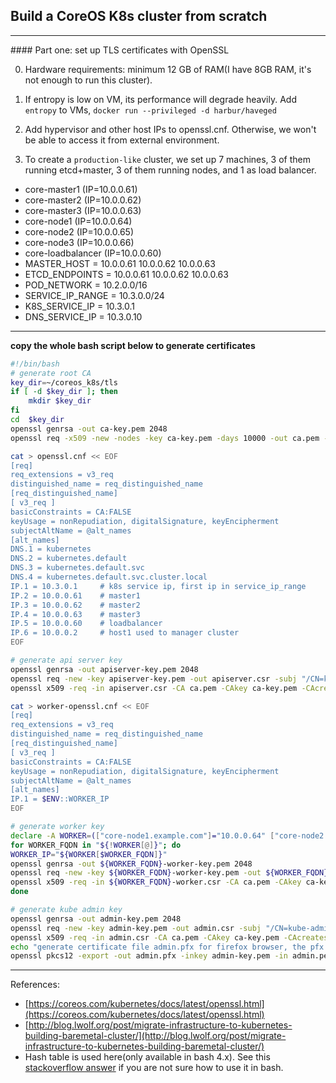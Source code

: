 ## Build a CoreOS K8s cluster from scratch

<hr>
#### Part one: set up TLS certificates with OpenSSL

0. Hardware requirements: minimum 12 GB of RAM(I have 8GB RAM, it's not enough to run this cluster).

1. If entropy is low on VM, its performance will degrade heavily. Add `entropy` to VMs, `docker run --privileged -d harbur/haveged`

2. Add hypervisor and other host IPs to openssl.cnf. Otherwise, we won't be able to access it from external environment.

3. To create a `production-like` cluster, we set up 7 machines, 3 of them running etcd+master, 3 of them running nodes, and 1 as load balancer.
  * core-master1 	(IP=10.0.0.61)
  * core-master2 	(IP=10.0.0.62)
  * core-master3 	(IP=10.0.0.63)
  * core-node1		(IP=10.0.0.64)
  * core-node2 		(IP=10.0.0.65)
  * core-node3		(IP=10.0.0.66)
  * core-loadbalancer 	(IP=10.0.0.60)
  *  MASTER_HOST	=		10.0.0.61 10.0.0.62 10.0.0.63
  *  ETCD_ENDPOINTS	=		10.0.0.61 10.0.0.62 10.0.0.63
  *  POD_NETWORK	=		10.2.0.0/16
  *  SERVICE_IP_RANGE	=		10.3.0.0/24
  *  K8S_SERVICE_IP	=		10.3.0.1
  *  DNS_SERVICE_IP	=		10.3.0.10

---------------------------------------------------------------

**copy the whole bash script below to generate certificates**

```bash
#!/bin/bash
# generate root CA
key_dir=~/coreos_k8s/tls
if [ -d $key_dir ]; then
	mkdir $key_dir
fi
cd  $key_dir
openssl genrsa -out ca-key.pem 2048
openssl req -x509 -new -nodes -key ca-key.pem -days 10000 -out ca.pem -subj "/CN=kube-ca"

cat > openssl.cnf << EOF
[req]
req_extensions = v3_req
distinguished_name = req_distinguished_name
[req_distinguished_name]
[ v3_req ]
basicConstraints = CA:FALSE
keyUsage = nonRepudiation, digitalSignature, keyEncipherment
subjectAltName = @alt_names
[alt_names]
DNS.1 = kubernetes
DNS.2 = kubernetes.default
DNS.3 = kubernetes.default.svc
DNS.4 = kubernetes.default.svc.cluster.local
IP.1 = 10.3.0.1 	# k8s service ip, first ip in service_ip_range
IP.2 = 10.0.0.61	# master1
IP.3 = 10.0.0.62	# master2
IP.4 = 10.0.0.63	# master3
IP.5 = 10.0.0.60	# loadbalancer
IP.6 = 10.0.0.2		# host1 used to manager cluster
EOF

# generate api server key
openssl genrsa -out apiserver-key.pem 2048
openssl req -new -key apiserver-key.pem -out apiserver.csr -subj "/CN=kube-apiserver" -config openssl.cnf
openssl x509 -req -in apiserver.csr -CA ca.pem -CAkey ca-key.pem -CAcreateserial -out apiserver.pem -days 365 -extensions v3_req -extfile openssl.cnf

cat > worker-openssl.cnf << EOF
[req]
req_extensions = v3_req
distinguished_name = req_distinguished_name
[req_distinguished_name]
[ v3_req ]
basicConstraints = CA:FALSE
keyUsage = nonRepudiation, digitalSignature, keyEncipherment
subjectAltName = @alt_names
[alt_names]
IP.1 = $ENV::WORKER_IP
EOF

# generate worker key
declare -A WORKER=(["core-node1.example.com"]="10.0.0.64" ["core-node2.example.com"]="10.0.0.65" ["core-node3.example.com"]="10.0.0.66")
for WORKER_FQDN in "${!WORKER[@]}"; do
WORKER_IP="${WORKER[$WORKER_FQDN]}"
openssl genrsa -out ${WORKER_FQDN}-worker-key.pem 2048
openssl req -new -key ${WORKER_FQDN}-worker-key.pem -out ${WORKER_FQDN}-worker.csr -subj "/CN=${WORKER_FQDN}" -config worker-openssl.cnf
openssl x509 -req -in ${WORKER_FQDN}-worker.csr -CA ca.pem -CAkey ca-key.pem -CAcreateserial -out ${WORKER_FQDN}-worker.pem -days 365 -extensions v3_req -extfile worker-openssl.cnf
done

# generate kube admin key
openssl genrsa -out admin-key.pem 2048
openssl req -new -key admin-key.pem -out admin.csr -subj "/CN=kube-admin"
openssl x509 -req -in admin.csr -CA ca.pem -CAkey ca-key.pem -CAcreateserial -out admin.pem -days 365
echo "generate certificate file admin.pfx for firefox browser, the pfx file is without password protection"
openssl pkcs12 -export -out admin.pfx -inkey admin-key.pem -in admin.pem -passout pass:
```

-----------------------------------------------------------
References:
  * [https://coreos.com/kubernetes/docs/latest/openssl.html](https://coreos.com/kubernetes/docs/latest/openssl.html)
  * [http://blog.lwolf.org/post/migrate-infrastructure-to-kubernetes-building-baremetal-cluster/](http://blog.lwolf.org/post/migrate-infrastructure-to-kubernetes-building-baremetal-cluster/)
  * Hash table is used here(only available in bash 4.x). See this [stackoverflow answer](http://stackoverflow.com/questions/1494178/how-to-define-hash-tables-in-bash/3467959#3467959) if you are not sure how to use it in bash.
